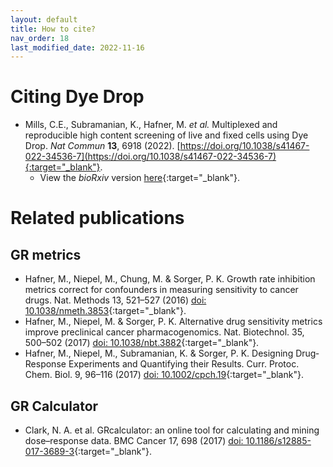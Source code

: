 ```yaml
---
layout: default
title: How to cite?
nav_order: 18
last_modified_date: 2022-11-16
---
```


# Citing Dye Drop

* Mills, C.E., Subramanian, K., Hafner, M. _et al._ Multiplexed and reproducible high content screening of live and fixed cells using Dye Drop. _Nat Commun_ **13**, 6918 (2022). [https://doi.org/10.1038/s41467-022-34536-7](https://doi.org/10.1038/s41467-022-34536-7){:target="_blank"}.
	* View the *bioRxiv* version [here](https://doi.org/10.1101/2021.08.27.457854){:target="_blank"}.

# Related publications

## GR metrics

* Hafner, M., Niepel, M., Chung, M. & Sorger, P. K. Growth rate inhibition metrics correct for confounders in measuring sensitivity to cancer drugs. Nat. Methods 13, 521–527 (2016) [doi: 10.1038/nmeth.3853](https://doi.org/10.1038/nmeth.3853){:target="_blank"}.
* Hafner, M., Niepel, M. & Sorger, P. K. Alternative drug sensitivity metrics improve preclinical cancer pharmacogenomics. Nat. Biotechnol. 35, 500–502 (2017) [doi: 10.1038/nbt.3882](https://doi.org/10.1038/nbt.3882){:target="_blank"}.
* Hafner, M., Niepel, M., Subramanian, K. & Sorger, P. K. Designing Drug‐Response Experiments and Quantifying their Results. Curr. Protoc. Chem. Biol. 9, 96–116 (2017) [doi: 10.1002/cpch.19](https://doi.org/10.1002/cpch.19){:target="_blank"}.

## GR Calculator

* Clark, N. A. et al. GRcalculator: an online tool for calculating and mining dose–response data. BMC Cancer 17, 698 (2017) [doi: 10.1186/s12885-017-3689-3](https://doi.org/10.1186/s12885-017-3689-3){:target="_blank"}.

